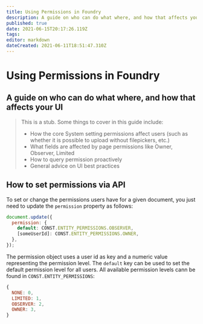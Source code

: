 ```yaml
---
title: Using Permissions in Foundry
description: A guide on who can do what where, and how that affects your UI
published: true
date: 2021-06-15T20:17:26.119Z
tags: 
editor: markdown
dateCreated: 2021-06-11T18:51:47.310Z
---
```


# Using Permissions in Foundry
## A guide on who can do what where, and how that affects your UI
> This is a stub. Some things to cover in this guide include:
> - How the core System setting permissions affect users (such as whether it is possible to upload without filepickers, etc.)
> - What fields are affected by page permissions like Owner, Observer, Limited
> - How to query permission proactively
> - General advice on UI best practices

## How to set permissions via API
To set or change the permissions users have for a given document, you just need to update the `permission` property as follows:

```javascript
document.update({
  permission: { 
    default: CONST.ENTITY_PERMISSIONS.OBSERVER,
    [someUserId]: CONST.ENTITY_PERMISSIONS.OWNER,
  },
});
```

The permission object uses a user id as key and a numeric value representing the permission level. The `default` key can be used to set the default permission level for all users. All available permission levels cann be found in `CONST.ENTITY_PERMISSIONS`:
```javascript
{
  NONE: 0,
  LIMITED: 1,
  OBSERVER: 2,
  OWNER: 3,
}
```